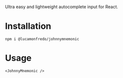 # <JohnnyMnemonic />
Ultra easy and lightweight autocomplete input for React.

# Installation
```
npm i @lucamonfredo/johnnymnemonic
```

# Usage
```
<JohnnyMnemonic />
```
